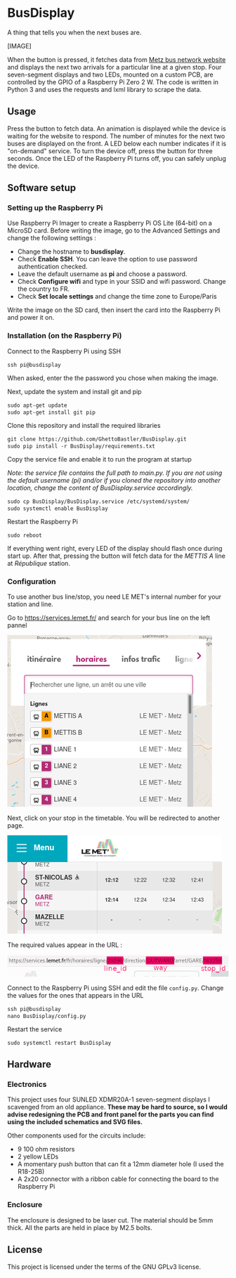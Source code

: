 # BusDisplay

A thing that tells you when the next buses are.

[IMAGE]

When the button is pressed, it fetches data from [Metz bus network website](https://www.lemet.fr/) and displays the next two arrivals for a particular line at a given stop.
Four seven-segment displays and two LEDs, mounted on a custom PCB, are controlled by the GPIO of a Raspberry Pi Zero 2 W.
The code is written in Python 3 and uses the requests and lxml library to scrape the data.

## Usage
Press the button to fetch data. An animation is displayed while the device is waiting for the website to respond.
The number of minutes for the next two buses are displayed on the front. A LED below each number indicates if it is "on-demand" service.
To turn the device off, press the button for three seconds. Once the LED of the Raspberry Pi turns off, you can safely unplug the device.

## Software setup
### Setting up the Raspberry Pi
Use Raspberry Pi Imager to create a Raspberry Pi OS Lite (64-bit) on a MicroSD card. Before writing the image, go to the Advanced Settings and change the following settings :
- Change the hostname to **busdisplay**.
- Check **Enable SSH**. You can leave the option to use password authentication checked.
- Leave the default username as **pi** and choose a password.
- Check **Configure wifi** and type in your SSID and wifi password. Change the country to FR.
- Check **Set locale settings** and change the time zone to Europe/Paris

Write the image on the SD card, then insert the card into the Raspberry Pi and power it on.

### Installation (on the Raspberry Pi)
Connect to the Raspberry Pi using SSH
```
ssh pi@busdisplay
```
When asked, enter the the password you chose when making the image.

Next, update the system and install git and pip
```
sudo apt-get update
sudo apt-get install git pip
```

Clone this repository and install the required libraries
```
git clone https://github.com/GhettoBastler/BusDisplay.git
sudo pip install -r BusDisplay/requirements.txt
```

Copy the service file and enable it to run the program at startup

*Note: the service file contains the full path to main.py. If you are not using the default username (pi) and/or if you cloned the repository into another location, change the content of BusDisplay.service accordingly.*
```
sudo cp BusDisplay/BusDisplay.service /etc/systemd/system/
sudo systemctl enable BusDisplay
```

Restart the Raspberry Pi
```
sudo reboot
```

If everything went right, every LED of the display should flash once during start up. After that, pressing the button will fetch data for the *METTIS A* line at *République* station.

### Configuration
To use another bus line/stop, you need LE MET's internal number for your station and line.

Go to <https://services.lemet.fr/> and search for your bus line on the left pannel

![LE MET Screenshot 1](https://github.com/GhettoBastler/BusDisplay/raw/main/images/lemet_screen_1.png)

Next, click on your stop in the timetable. You will be redirected to another page.

![LE MET Screenshot 2](https://github.com/GhettoBastler/BusDisplay/raw/main/images/lemet_screen_2.png)

The required values appear in the URL :

![LE MET Screenshot 3](https://github.com/GhettoBastler/BusDisplay/raw/main/images/lemet_screen_3.png)

Connect to the Raspberry Pi using SSH and edit the file ```config.py```. Change the values for the ones that appears in the URL
```
ssh pi@busdisplay
nano BusDisplay/config.py
```

Restart the service
```
sudo systemctl restart BusDisplay
```

## Hardware
### Electronics
This project uses four SUNLED XDMR20A-1 seven-segment displays I scavenged from an old appliance. **These may be hard to source, so I would advise redesigning the PCB and front panel for the parts you can find using the included schematics and SVG files.**

Other components used for the circuits include:
- 9 100 ohm resistors
- 2 yellow LEDs
- A momentary push button that can fit a 12mm diameter hole (I used the R18-25B)
- A 2x20 connector with a ribbon cable for connecting the board to the Raspberry Pi

### Enclosure
The enclosure is designed to be laser cut. The material should be 5mm thick. All the parts are held in place by M2.5 bolts.

## License
This project is licensed under the terms of the GNU GPLv3 license.
